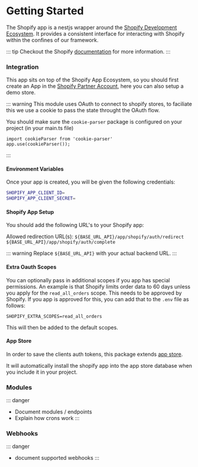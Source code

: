 # Getting Started

The Shopify app is a nestjs wrapper around the [Shopify Development Ecosystem](https://shopify.dev/). It provides a consistent interface for interacting with Shopify within the confines of our framework.

::: tip
Checkout the Shopify [documentation](https://shopify.dev/docs/api) for more information.
:::

### Integration

This app sits on top of the Shopify App Ecosystem, so you should first create an App in the [Shopify Partner Account](https://www.shopify.com/partners), here you can also setup a demo store.

::: warning
This module uses OAuth to connect to shopify stores, to faciliate this we use a cookie to pass the state throught the OAuth flow.

You should make sure the `cookie-parser` package is configured on your project (in your main.ts file)

```
import cookieParser from 'cookie-parser'
app.use(cookieParser());
```
:::

#### Environment Variables

Once your app is created, you will be given the following credentials:

```bash
SHOPIFY_APP_CLIENT_ID=
SHOPIFY_APP_CLIENT_SECRET=
```

#### Shopify App Setup

You should add the following URL's to your Shopify app:

Allowed redirection URL(s): 
`${BASE_URL_API}/app/shopify/auth/redirect`
`${BASE_URL_API}/app/shopify/auth/complete`

::: warning
Replace `${BASE_URL_API}` with your actual backend URL.
:::

#### Extra Oauth Scopes

You can optionally pass in additional scopes if you app has special permissions. An example is that Shopify limits order data to 60 days unless you apply for the `read_all_orders` scope. This needs to be approved by Shopify. If you app is approved for this, you can add that to the `.env` file as follows:

```
SHOPIFY_EXTRA_SCOPES=read_all_orders
```

This will then be added to the default scopes.


#### App Store

In order to save the clients auth tokens, this package extends [app store](/backend/app-store).

It will automatically install the shopify app into the app store database when you include it in your project.

### Modules


::: danger
- Document modules / endpoints
- Explain how crons work
:::

### Webhooks

::: danger
- document supported webhooks
:::
